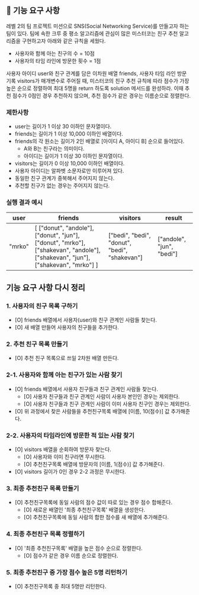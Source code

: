 ## 🚀 기능 요구 사항

레벨 2의 팀 프로젝트 미션으로 SNS(Social Networking Service)를 만들고자 하는 팀이 있다. 팀에 속한 크루 중 평소 알고리즘에 관심이 많은 미스터코는 친구 추천 알고리즘을 구현하고자 아래와 같은 규칙을 세웠다.

- 사용자와 함께 아는 친구의 수 = 10점
- 사용자의 타임 라인에 방문한 횟수 = 1점

사용자 아이디 user와 친구 관계를 담은 이차원 배열 friends, 사용자 타임 라인 방문 기록 visitors가 매개변수로 주어질 때, 미스터코의 친구 추천 규칙에 따라 점수가 가장 높은 순으로 정렬하여 최대 5명을 return 하도록 solution 메서드를 완성하라. 이때 추천 점수가 0점인 경우 추천하지 않으며, 추천 점수가 같은 경우는 이름순으로 정렬한다.

### 제한사항

- user는 길이가 1 이상 30 이하인 문자열이다.
- friends는 길이가 1 이상 10,000 이하인 배열이다.
- friends의 각 원소는 길이가 2인 배열로 [아이디 A, 아이디 B] 순으로 들어있다.
  - A와 B는 친구라는 의미이다.
  - 아이디는 길이가 1 이상 30 이하인 문자열이다.
- visitors는 길이가 0 이상 10,000 이하인 배열이다.
- 사용자 아이디는 알파벳 소문자로만 이루어져 있다.
- 동일한 친구 관계가 중복해서 주어지지 않는다.
- 추천할 친구가 없는 경우는 주어지지 않는다.

### 실행 결과 예시

| user   | friends                                                                                                                         | visitors                                      | result                    |
| ------ | ------------------------------------------------------------------------------------------------------------------------------- | --------------------------------------------- | ------------------------- |
| "mrko" | [ ["donut", "andole"], ["donut", "jun"], ["donut", "mrko"], ["shakevan", "andole"], ["shakevan", "jun"], ["shakevan", "mrko"] ] | ["bedi", "bedi", "donut", "bedi", "shakevan"] | ["andole", "jun", "bedi"] |

## 기능 요구 사항 다시 정리

### 1. 사용자의 친구 목록 구하기

- [O] friends 배열에서 사용자(user)와 친구 관계인 사람들 찾는다.
- [O] 새 배열 만들어 사용자의 친구들을 추가한다.

### 2. 추천 친구 목록 만들기

- [O] 추천 친구 목록으로 쓰일 2차원 배열 만든다.

### 2-1. 사용자와 함께 아는 친구가 있는 사람 찾기

- [O] friends 배열에서 사용자 친구들과 친구 관계인 사람들 찾는다.
  - [O] 사용자 친구들과 친구 관계인 사람이 사용자 본인인 경우는 제외한다.
  - [O] 사용자 친구들과 친구 관계인 사람이 이미 사용자 친구인 경우는 제외한다.
- [O] 위 과정에서 찾은 사람들을 추천친구목록 배열에 [이름, 10(점수)] 값 추가해준다.

### 2-2. 사용자의 타임라인에 방문한 적 있는 사람 찾기

- [O] visitors 배열을 순회하여 방문자 찾는다.
  - [O] 사용자와 이미 친구라면 무시한다.
  - [O] 추천친구목록 배열에 방문자의 [이름, 1(점수)] 값 추가해준다.
- [O] visitors 길이가 0인 경우 2-2 과정은 무시한다.

### 3. 최종 추천친구 목록 만들기

- [O] 추천친구목록에 동일 사람의 점수 값이 따로 있는 경우 점수 합해준다.
  - [O] 새로운 배열인 '최종 추천친구목록' 배열을 생성한다.
  - [O] 추천친구목록에 동일 사람의 합한 점수를 새 배열에 추가해준다.

### 4. 최종 추천친구 목록 정렬하기

- [O] '최종 추천친구목록' 배열을 높은 점수 순으로 정렬한다.
  - [O] 점수가 같은 경우 이름 순으로 정렬한다.

### 5. 최종 추천친구 중 가장 점수 높은 5명 리턴하기

- [O] 추천친구목록 중 최대 5명만 리턴한다.
